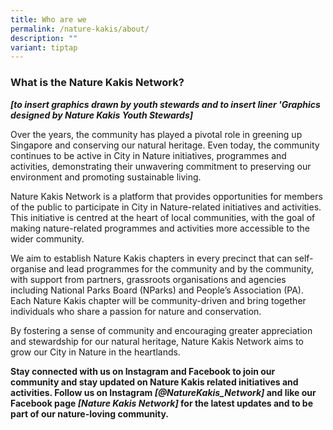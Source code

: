 ```yaml
---
title: Who are we
permalink: /nature-kakis/about/
description: ""
variant: tiptap
---
```

<h3>What is the Nature Kakis Network?</h3>
<p><strong><em>[to insert graphics drawn by youth stewards and to insert liner 'Graphics designed by Nature Kakis Youth Stewards]</em></strong>
</p>
<p>Over the years, the community has played a pivotal role in greening up
Singapore and conserving our natural heritage. Even today, the community
continues to be active in City in Nature initiatives, programmes and activities,
demonstrating their unwavering commitment to preserving our environment
and promoting sustainable living.</p>
<p>Nature Kakis Network is a platform that provides opportunities for members
of the public to participate in City in Nature-related initiatives and
activities. This initiative is centred at the heart of local communities,
with the goal of making nature-related programmes and activities more accessible
to the wider community.</p>
<p></p>
<p>We aim to establish Nature Kakis chapters in every precinct that can self-organise
and lead programmes for the community and by the community, with support
from partners, grassroots organisations and agencies including National
Parks Board (NParks) and People’s Association (PA). Each Nature Kakis chapter
will be community-driven and bring together individuals who share a passion
for nature and conservation.</p>
<p>By fostering a sense of community and encouraging greater appreciation
and stewardship for our natural heritage, Nature Kakis Network aims to
grow our City in Nature in the heartlands.</p>
<p><strong>Stay connected with us on Instagram and Facebook to join our community and stay updated on Nature Kakis related initiatives and activities. Follow us on Instagram <em>[@NatureKakis_Network] </em>and like our Facebook page<em> [Nature Kakis Network] </em>for the latest updates and to be part of our nature-loving community.</strong>
</p>
<p>
<br>
</p>